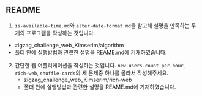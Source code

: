 ## README
1.  `is-available-time.md`와 `alter-date-format.md`을 참고해 설명을 만족하는 두개의 프로그램을 작성하는 것입니다.
   - zigzag_challenge_web_Kimserim/algorithm
   - 폴더 안에 실행방법과 관련한 설명을 REAME.md에 기재하였습니다.
2. 간단한 웹 어플리케이션을 작성하는 것입니다. `new-users-count-per-hour`, `rich-web`, `shuffle-cards`의 세 문제중 하나를 골라서 작성해주세요.
   - zigzag_challenge_web_Kimserim/rich-web
   - 폴더 안에 실행방법과 관련한 설명을 REAME.md에 기재하였습니다.
